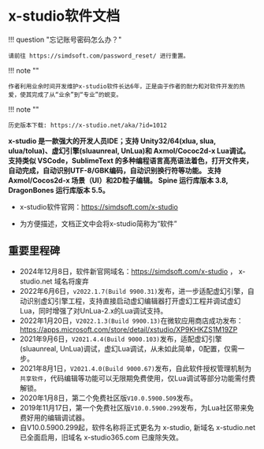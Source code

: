 # x-studio软件文档

!!! question "忘记账号密码怎么办？"

    请前往 https://simdsoft.com/password_reset/ 进行重置。

!!! note ""

    作者利用业余时间开发维护x-studio软件长达6年，正是由于作者的耐力和对软件开发的热爱，使其完成了从“业余”到“专业”的蜕变。

!!! note ""

    历史版本下载: https://x-studio.net/aka/?id=1012

**x-studio 是一款强大的开发人员IDE；支持 Unity32/64(xlua, slua, ulua/tolua)、虚幻引擎(sluaunreal, UnLua)和 Axmol/Cococ2d-x Lua调试。
支持类似 VSCode，SublimeText 的多种编程语言高亮语法着色，打开文件夹，自动完成，自动识别UTF-8/GBK编码，自动识别换行符等功能。
支持 Axmol/Cocos2d-x 场景（UI）和2D粒子编辑。
Spine 运行库版本 3.8, DragonBones 运行库版本 5.5。**

* x-studio软件官网：https://simdsoft.com/x-studio

* 为方便描述，文档正文中会将x-studio简称为“软件”

## 重要里程碑

- 2024年12月8日，软件新官网域名：https://simdsoft.com/x-studio ， x-studio.net 域名将废弃
- 2022年6月6日，`v2022.1.7(Build 9900.31)`发布，进一步适配虚幻引擎，自动识别虚幻引擎工程，支持直接启动虚幻编辑器打开虚幻工程并调试虚幻Lua，同时增强了对UnLua-2.x的Lua调试支持。
- 2022年1月20日，`V2022.1.3(Build 9900.13)`在微软应用商店成功发布：<a href="https://apps.microsoft.com/store/detail/xstudio/XP9KHKZS1M19ZP">https://apps.microsoft.com/store/detail/xstudio/XP9KHKZS1M19ZP</a>
- 2021年9月6日，`V2021.4.4(Build 9000.103)`发布，适配虚幻引擎(sluaunreal, UnLua)调试，虚幻Lua调试，从未如此简单，0配置，仅需一步。
- 2021年8月1日，`V2021.4.0(Build 9000.67)`发布，自此软件授权管理机制为`共享软件`，代码编辑等功能可以无限期免费使用，仅Lua调试等部分功能需付费解锁。
- 2020年1月8日，第二个免费社区版`V10.0.5900.509`发布。
- 2019年11月17日，第一个免费社区版`V10.0.5900.299`发布，为Lua社区带来免费好用的编辑调试器。
- 自V10.0.5900.299起，软件名称将正式更名为 x-studio, 新域名 x-studio.net 已全面启用，旧域名 x-studio365.com 已废除失效。
